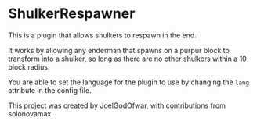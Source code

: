 # ShulkerRespawner 
This is a plugin that allows shulkers to respawn in the end.

It works by allowing any enderman that spawns on a purpur block to transform into a shulker,
so long as there are no other shulkers within a 10 block radius.

You are able to set the language for the plugin to use by changing the `lang` attribute in the config file.

This project was created by  JoelGodOfwar, with contributions from solonovamax.